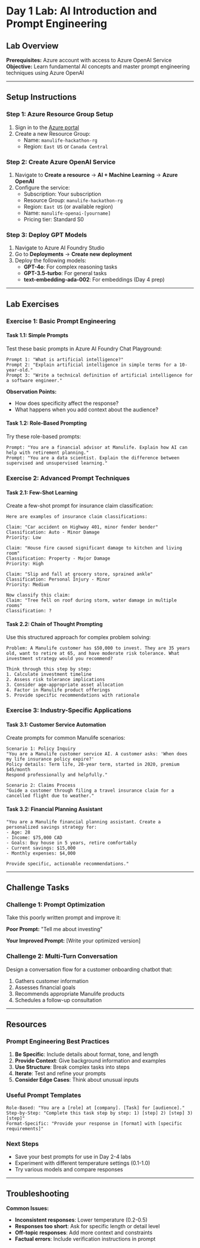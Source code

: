 # Day 1 Lab: AI Introduction and Prompt Engineering

## Lab Overview  
**Prerequisites:** Azure account with access to Azure OpenAI Service  
**Objective:** Learn fundamental AI concepts and master prompt engineering techniques using Azure OpenAI

---

## Setup Instructions

### Step 1: Azure Resource Group Setup
1. Sign in to the [Azure portal](https://portal.azure.com)
2. Create a new Resource Group:
   - Name: `manulife-hackathon-rg`
   - Region: `East US` or `Canada Central`

### Step 2: Create Azure OpenAI Service
1. Navigate to **Create a resource** → **AI + Machine Learning** → **Azure OpenAI**
2. Configure the service:
   - Subscription: Your subscription
   - Resource Group: `manulife-hackathon-rg`
   - Region: `East US` (or available region)
   - Name: `manulife-openai-[yourname]`
   - Pricing tier: Standard S0

### Step 3: Deploy GPT Models
1. Navigate to Azure AI Foundry Studio
2. Go to **Deployments** → **Create new deployment**
3. Deploy the following models:
   - **GPT-4o**: For complex reasoning tasks
   - **GPT-3.5-turbo**: For general tasks
   - **text-embedding-ada-002**: For embeddings (Day 4 prep)

---

## Lab Exercises

### Exercise 1: Basic Prompt Engineering

#### Task 1.1: Simple Prompts
Test these basic prompts in Azure AI Foundry Chat Playground:

```
Prompt 1: "What is artificial intelligence?"
Prompt 2: "Explain artificial intelligence in simple terms for a 10-year-old."
Prompt 3: "Write a technical definition of artificial intelligence for a software engineer."
```

**Observation Points:**
- How does specificity affect the response?
- What happens when you add context about the audience?

#### Task 1.2: Role-Based Prompting
Try these role-based prompts:

```
Prompt: "You are a financial advisor at Manulife. Explain how AI can help with retirement planning."
Prompt: "You are a data scientist. Explain the difference between supervised and unsupervised learning."
```

### Exercise 2: Advanced Prompt Techniques

#### Task 2.1: Few-Shot Learning
Create a few-shot prompt for insurance claim classification:

```
Here are examples of insurance claim classifications:

Claim: "Car accident on Highway 401, minor fender bender"
Classification: Auto - Minor Damage
Priority: Low

Claim: "House fire caused significant damage to kitchen and living room"
Classification: Property - Major Damage  
Priority: High

Claim: "Slip and fall at grocery store, sprained ankle"
Classification: Personal Injury - Minor
Priority: Medium

Now classify this claim:
Claim: "Tree fell on roof during storm, water damage in multiple rooms"
Classification: ?
```

#### Task 2.2: Chain of Thought Prompting
Use this structured approach for complex problem solving:

```
Problem: A Manulife customer has $50,000 to invest. They are 35 years old, want to retire at 65, and have moderate risk tolerance. What investment strategy would you recommend?

Think through this step by step:
1. Calculate investment timeline
2. Assess risk tolerance implications
3. Consider age-appropriate asset allocation
4. Factor in Manulife product offerings
5. Provide specific recommendations with rationale
```

### Exercise 3: Industry-Specific Applications

#### Task 3.1: Customer Service Automation
Create prompts for common Manulife scenarios:

```
Scenario 1: Policy Inquiry
"You are a Manulife customer service AI. A customer asks: 'When does my life insurance policy expire?' 
Policy details: Term life, 20-year term, started in 2020, premium $45/month
Respond professionally and helpfully."

Scenario 2: Claims Process
"Guide a customer through filing a travel insurance claim for a cancelled flight due to weather."
```

#### Task 3.2: Financial Planning Assistant
```
"You are a Manulife financial planning assistant. Create a personalized savings strategy for:
- Age: 28
- Income: $75,000 CAD
- Goals: Buy house in 5 years, retire comfortably
- Current savings: $15,000
- Monthly expenses: $4,000

Provide specific, actionable recommendations."
```

---

## Challenge Tasks

### Challenge 1: Prompt Optimization
Take this poorly written prompt and improve it:

**Poor Prompt:** "Tell me about investing"

**Your Improved Prompt:** [Write your optimized version]

### Challenge 2: Multi-Turn Conversation
Design a conversation flow for a customer onboarding chatbot that:
1. Gathers customer information
2. Assesses financial goals  
3. Recommends appropriate Manulife products
4. Schedules a follow-up consultation

---

## Resources

### Prompt Engineering Best Practices
1. **Be Specific**: Include details about format, tone, and length
2. **Provide Context**: Give background information and examples
3. **Use Structure**: Break complex tasks into steps
4. **Iterate**: Test and refine your prompts
5. **Consider Edge Cases**: Think about unusual inputs

### Useful Prompt Templates
```
Role-Based: "You are a [role] at [company]. [Task] for [audience]."
Step-by-Step: "Complete this task step by step: 1) [step] 2) [step] 3) [step]"
Format-Specific: "Provide your response in [format] with [specific requirements]"
```

### Next Steps
- Save your best prompts for use in Day 2-4 labs
- Experiment with different temperature settings (0.1-1.0)
- Try various models and compare responses

---

## Troubleshooting

**Common Issues:**
- **Inconsistent responses**: Lower temperature (0.2-0.5)
- **Responses too short**: Ask for specific length or detail level
- **Off-topic responses**: Add more context and constraints
- **Factual errors**: Include verification instructions in prompt
